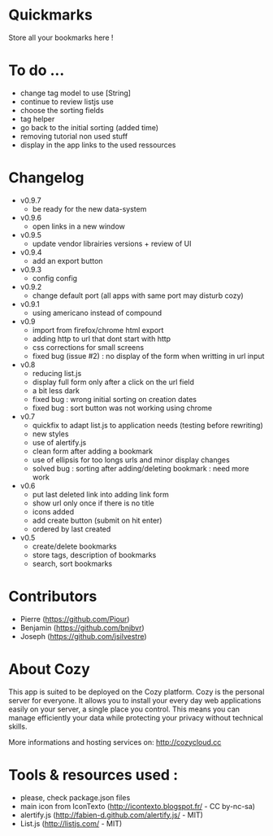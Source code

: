 # Quickmarks

Store all your bookmarks here !

# To do ...

* change tag model to use [String]
* continue to review listjs use
* choose the sorting fields
* tag helper
* go back to the initial sorting (added time)
* removing tutorial non used stuff
* display in the app links to the used ressources

# Changelog

* v0.9.7
  * be ready for the new data-system
* v0.9.6
  * open links in a new window
* v0.9.5
  * update vendor librairies versions + review of UI
* v0.9.4
  * add an export button
* v0.9.3
  * config config
* v0.9.2
  * change default port (all apps with same port may disturb cozy)
* v0.9.1
  * using americano instead of compound
* v0.9
  * import from firefox/chrome html export
  * adding http to url that dont start with http
  * css corrections for small screens
  * fixed bug (issue #2) : no display of the form when writting in url input
* v0.8
  * reducing list.js
  * display full form only after a click on the url field
  * a bit less dark
  * fixed bug : wrong initial sorting on creation dates
  * fixed bug : sort button was not working using chrome
* v0.7
  * quickfix to adapt list.js to application needs (testing before rewriting)
  * new styles
  * use of alertify.js
  * clean form after adding a bookmark
  * use of ellipsis for too longs urls and minor display changes
  * solved bug : sorting after adding/deleting bookmark : need more work
* v0.6
  * put last deleted link into adding link form
  * show url only once if there is no title
  * icons added
  * add create button (submit on hit enter)
  * ordered by last created
* v0.5
  * create/delete bookmarks
  * store tags, description of bookmarks
  * search, sort bookmarks

# Contributors

* Pierre (https://github.com/Piour)
* Benjamin (https://github.com/bnjbvr)
* Joseph (https://github.com/jsilvestre)

# About Cozy

This app is suited to be deployed on the Cozy platform. Cozy is the personal
server for everyone. It allows you to install your every day web applications 
easily on your server, a single place you control. This means you can manage 
efficiently your data while protecting your privacy without technical skills.

More informations and hosting services on:
http://cozycloud.cc

# Tools & resources used :

* please, check package.json files
* main icon from IconTexto (http://icontexto.blogspot.fr/ - CC by-nc-sa)
* alertify.js (http://fabien-d.github.com/alertify.js/ - MIT)
* List.js (http://listjs.com/ - MIT)
